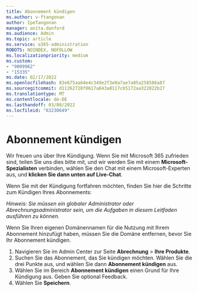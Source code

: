 ```yaml
---
title: Abonnement kündigen
ms.author: v-ftangonan
author: IpeTangonan
manager: anita.danford
ms.audience: Admin
ms.topic: article
ms.service: o365-administration
ROBOTS: NOINDEX, NOFOLLOW
ms.localizationpriority: medium
ms.custom:
- "9009962"
- "15335"
ms.date: 02/17/2022
ms.openlocfilehash: 83e675aa64e4c349e2f3e0a7ae7a05a258586a87
ms.sourcegitcommit: d11262728f0617a843a0117cb5172aa322022b27
ms.translationtype: MT
ms.contentlocale: de-DE
ms.lasthandoff: 03/08/2022
ms.locfileid: "63230649"
---
```

# <a name="cancel-subscription"></a>Abonnement kündigen

Wir freuen uns über Ihre Kündigung. Wenn Sie mit Microsoft 365 zufrieden sind, teilen Sie uns dies bitte mit, und wir werden Sie mit einem **Microsoft-Spezialisten** verbinden, wählen Sie den Chat mit einem Microsoft-Experten aus, und **klicken Sie dann unten auf Live-Chat**.

Wenn Sie mit der Kündigung fortfahren möchten, finden Sie hier die Schritte zum Kündigen Ihres Abonnements:

*Hinweis: Sie müssen ein globaler Administrator oder Abrechnungsadministrator sein, um die Aufgaben in diesem Leitfaden ausführen zu können.*

Wenn Sie Ihren eigenen Domänennamen für die Nutzung mit Ihrem Abonnement hinzufügt haben, müssen Sie die Domäne entfernen, bevor Sie Ihr Abonnement kündigen.

1. Navigieren Sie im Admin Center zur Seite **Abrechnung** > **Ihre Produkte**.
2. Suchen Sie das Abonnement, das Sie kündigen möchten. Wählen Sie die drei Punkte aus, und wählen Sie dann **Abonnement kündigen** aus.
3. Wählen Sie im Bereich **Abonnement kündigen** einen Grund für Ihre Kündigung aus. Geben Sie optional Feedback.
4. Wählen Sie **Speichern**.
